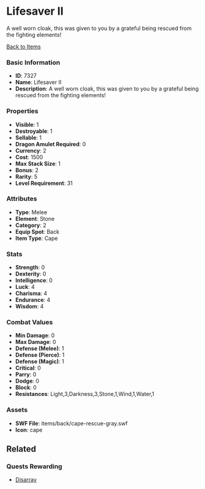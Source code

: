# Lifesaver II

A well worn cloak, this was given to you by a grateful being rescued from the fighting elements!

[Back to Items](../items.md)

### Basic Information

- **ID**: 7327
- **Name**: Lifesaver II
- **Description**: A well worn cloak, this was given to you by a grateful being rescued from the fighting elements!

### Properties

- **Visible**: 1
- **Destroyable**: 1
- **Sellable**: 1
- **Dragon Amulet Required**: 0
- **Currency**: 2
- **Cost**: 1500
- **Max Stack Size**: 1
- **Bonus**: 2
- **Rarity**: 5
- **Level Requirement**: 31

### Attributes

- **Type**: Melee
- **Element**: Stone
- **Category**: 2
- **Equip Spot**: Back
- **Item Type**: Cape

### Stats

- **Strength**: 0
- **Dexterity**: 0
- **Intelligence**: 0
- **Luck**: 4
- **Charisma**: 4
- **Endurance**: 4
- **Wisdom**: 4

### Combat Values

- **Min Damage**: 0
- **Max Damage**: 0
- **Defense (Melee)**: 1
- **Defense (Pierce)**: 1
- **Defense (Magic)**: 1
- **Critical**: 0
- **Parry**: 0
- **Dodge**: 0
- **Block**: 0
- **Resistances**: Light,3,Darkness,3,Stone,1,Wind,1,Water,1

### Assets

- **SWF File**: items/back/cape-rescue-gray.swf
- **Icon**: cape

## Related

### Quests Rewarding

- [Disarray](../quests/930-disarray.md)

